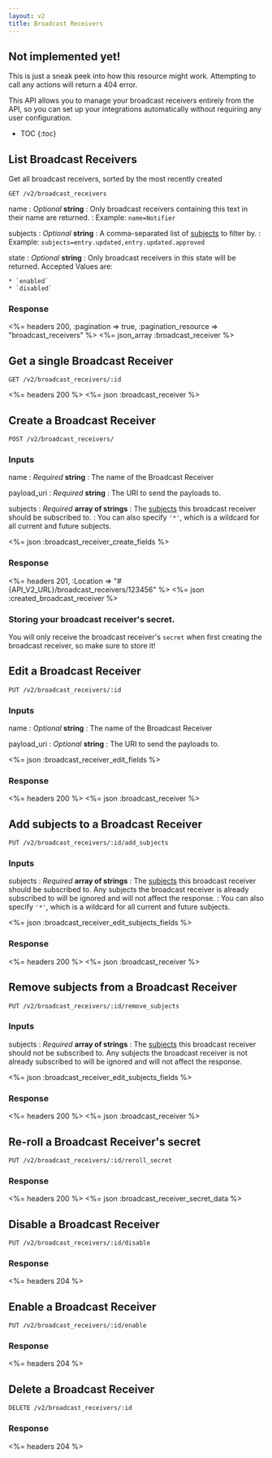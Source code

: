 ```yaml
---
layout: v2
title: Broadcast Receivers
---
```


<div class="note warning sticky">
 <h2>Not implemented yet!</h2>
 <p>This is just a sneak peek into how this resource might work. Attempting to call any actions will return a 404 error.</p>
</div>

This API allows you to manage your broadcast receivers entirely from the API, so you can set up your integrations automatically without requiring any user configuration.

* TOC
{:toc}

## List Broadcast Receivers

Get all broadcast receivers, sorted by the most recently created

~~~
GET /v2/broadcast_receivers
~~~

name
: *Optional* **string**
: Only broadcast receivers containing this text in their name are returned.
: Example: `name=Notifier`

subjects
: *Optional* **string**
: A comma-separated list of [subjects](/v2/broadcast_subjects/) to filter by.
: Example: `subjects=entry.updated,entry.updated.approved`

state
: *Optional* **string**
: Only broadcast receivers in this state will be returned. Accepted Values are:

    * `enabled`
    * `disabled`

### Response

<%= headers 200, :pagination => true, :pagination_resource => "broadcast_receivers" %>
<%= json_array :broadcast_receiver %>


## Get a single Broadcast Receiver

~~~
GET /v2/broadcast_receivers/:id
~~~

<%= headers 200 %>
<%= json :broadcast_receiver %>

## Create a Broadcast Receiver

~~~
POST /v2/broadcast_receivers/
~~~

### Inputs

name
: *Required* **string**
: The name of the Broadcast Receiver

payload_uri
: *Required* **string**
: The URI to send the payloads to.

subjects
: *Required* **array of strings**
: The [subjects](/v2/broadcast_subjects/) this broadcast receiver should be subscribed to.
: You can also specify `'*'`, which is a wildcard for all current and future subjects.

<%= json :broadcast_receiver_create_fields %>

### Response

<%= headers 201, :Location => "#{API_V2_URL}/broadcast_receivers/123456"  %>
<%= json :created_broadcast_receiver %>

### Storing your broadcast receiver's secret.

You will only receive the broadcast receiver's `secret` when first creating the broadcast receiver, so make sure to store it!


## Edit a Broadcast Receiver

~~~
PUT /v2/broadcast_receivers/:id
~~~

### Inputs

name
: *Optional* **string**
: The name of the Broadcast Receiver

payload_uri
: *Optional* **string**
: The URI to send the payloads to.

<%= json :broadcast_receiver_edit_fields %>

### Response

<%= headers 200 %>
<%= json :broadcast_receiver %>

## Add subjects to a Broadcast Receiver

~~~
PUT /v2/broadcast_receivers/:id/add_subjects
~~~

### Inputs

subjects
: *Required* **array of strings**
: The [subjects](/v2/broadcast_subjects/) this broadcast receiver should be subscribed to. Any subjects the broadcast receiver is already subscribed to will be ignored and will not affect the response.
: You can also specify `'*'`, which is a wildcard for all current and future subjects.

<%= json :broadcast_receiver_edit_subjects_fields %>

### Response

<%= headers 200 %>
<%= json :broadcast_receiver %>


## Remove subjects from a Broadcast Receiver

~~~
PUT /v2/broadcast_receivers/:id/remove_subjects
~~~

### Inputs

subjects
: *Required* **array of strings**
: The [subjects](/v2/broadcast_subjects/) this broadcast receiver should not be subscribed to. Any subjects the broadcast receiver is not already subscribed to will be ignored and will not affect the response.

<%= json :broadcast_receiver_edit_subjects_fields %>

### Response

<%= headers 200 %>
<%= json :broadcast_receiver %>


## Re-roll a Broadcast Receiver's secret

~~~
PUT /v2/broadcast_receivers/:id/reroll_secret
~~~

### Response

<%= headers 200 %>
<%= json :broadcast_receiver_secret_data %>

## Disable a Broadcast Receiver

~~~
PUT /v2/broadcast_receivers/:id/disable
~~~

### Response

<%= headers 204 %>


## Enable a Broadcast Receiver

~~~
PUT /v2/broadcast_receivers/:id/enable
~~~

### Response

<%= headers 204 %>

## Delete a Broadcast Receiver

~~~
DELETE /v2/broadcast_receivers/:id
~~~

### Response

<%= headers 204 %>